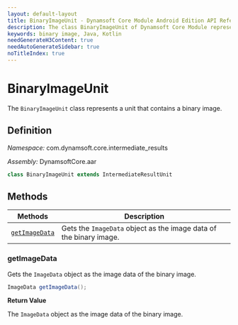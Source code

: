 ```yaml
---
layout: default-layout
title: BinaryImageUnit - Dynamsoft Core Module Android Edition API Reference
description: The class BinaryImageUnit of Dynamsoft Core Module represents a unit that contains a binary image.
keywords: binary image, Java, Kotlin
needGenerateH3Content: true
needAutoGenerateSidebar: true
noTitleIndex: true
---
```


# BinaryImageUnit

The `BinaryImageUnit` class represents a unit that contains a binary image.

## Definition

*Namespace:* com.dynamsoft.core.intermediate_results

*Assembly:* DynamsoftCore.aar

```java
class BinaryImageUnit extends IntermediateResultUnit
```

## Methods

| Methods | Description |
| ------- | ----------- |
| [`getImageData`](#getimagedata) | Gets the `ImageData` object as the image data of the binary image. |

### getImageData

Gets the `ImageData` object as the image data of the binary image.

```java
ImageData getImageData();
```

**Return Value**

The `ImageData` object as the image data of the binary image.
